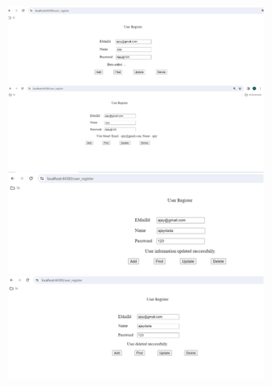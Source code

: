 ![Add User](https://raw.githubusercontent.com/abhijit737/CRUD_asp.net_SP/main/images_CRUD_SP/add_user2.png)
![Find User](https://raw.githubusercontent.com/abhijit737/CRUD_asp.net_SP/main/images_CRUD_SP/user_find.png)
![Update user](https://raw.githubusercontent.com/abhijit737/CRUD_asp.net_SP/main/images_CRUD_SP/user_updated.png)
![Delete User](https://raw.githubusercontent.com/abhijit737/CRUD_asp.net_SP/main/images_CRUD_SP/user_deleted.png)


